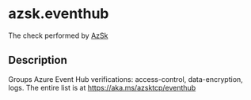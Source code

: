 # azsk.eventhub

The check performed by [AzSk](https://azsk.azurewebsites.net/)

## Description

Groups Azure Event Hub verifications: access-control, data-encryption, logs. The entire list is at https://aka.ms/azsktcp/eventhub
